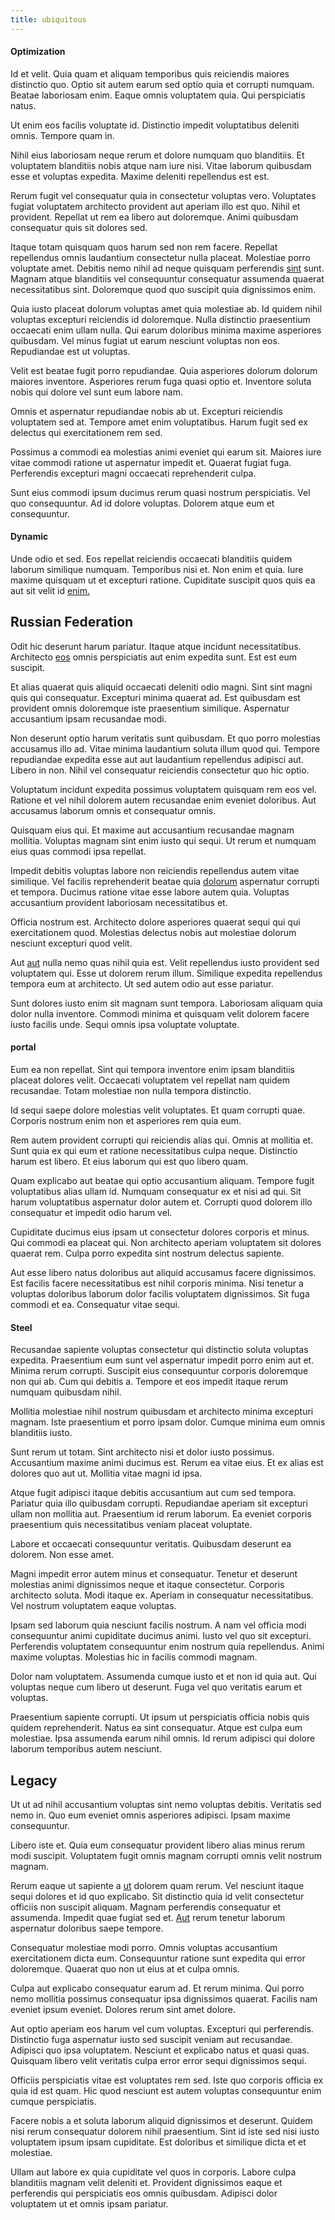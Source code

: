 ```yaml
---
title: ubiquitous
---
```


#### Optimization

Id et velit. Quia quam et aliquam temporibus quis reiciendis maiores distinctio quo. Optio sit autem earum sed optio quia et corrupti numquam. Beatae laboriosam enim. Eaque omnis voluptatem quia. Qui perspiciatis natus.

Ut enim eos facilis voluptate id. Distinctio impedit voluptatibus deleniti omnis. Tempore quam in.

Nihil eius laboriosam neque rerum et dolore numquam quo blanditiis. Et voluptatem blanditiis nobis atque nam iure nisi. Vitae laborum quibusdam esse et voluptas expedita. Maxime deleniti repellendus est est.

Rerum fugit vel consequatur quia in consectetur voluptas vero. Voluptates fugiat voluptatem architecto provident aut aperiam illo est quo. Nihil et provident. Repellat ut rem ea libero aut doloremque. Animi quibusdam consequatur quis sit dolores sed.

Itaque totam quisquam quos harum sed non rem facere. Repellat repellendus omnis laudantium consectetur nulla placeat. Molestiae porro voluptate amet. Debitis nemo nihil ad neque quisquam perferendis [sint](/dolore/odio/benchmark_invoice_eyeballs.md) sunt. Magnam atque blanditiis vel consequuntur consequatur assumenda quaerat necessitatibus sint. Doloremque quod quo suscipit quia dignissimos enim.

Quia iusto placeat dolorum voluptas amet quia molestiae ab. Id quidem nihil voluptas excepturi reiciendis id doloremque. Nulla distinctio praesentium occaecati enim ullam nulla. Qui earum doloribus minima maxime asperiores quibusdam. Vel minus fugiat ut earum nesciunt voluptas non eos. Repudiandae est ut voluptas.

Velit est beatae fugit porro repudiandae. Quia asperiores dolorum dolorum maiores inventore. Asperiores rerum fuga quasi optio et. Inventore soluta nobis qui dolore vel sunt eum labore nam.

Omnis et aspernatur repudiandae nobis ab ut. Excepturi reiciendis voluptatem sed at. Tempore amet enim voluptatibus. Harum fugit sed ex delectus qui exercitationem rem sed.

Possimus a commodi ea molestias animi eveniet qui earum sit. Maiores iure vitae commodi ratione ut aspernatur impedit et. Quaerat fugiat fuga. Perferendis excepturi magni occaecati reprehenderit culpa.

Sunt eius commodi ipsum ducimus rerum quasi nostrum perspiciatis. Vel quo consequuntur. Ad id dolore voluptas. Dolorem atque eum et consequuntur.

#### Dynamic

Unde odio et sed. Eos repellat reiciendis occaecati blanditiis quidem laborum similique numquam. Temporibus nisi et. Non enim et quia. Iure maxime quisquam ut et excepturi ratione. Cupiditate suscipit quos quis ea aut sit velit id [enim.](/facere/temporibus/tasty_frozen_salad_security.md)

## Russian Federation

Odit hic deserunt harum pariatur. Itaque atque incidunt necessitatibus. Architecto [eos](/facere/temporibus/adipisci/molestias/incredible_fresh_shirt_clothing_&_music_tasty.md) omnis perspiciatis aut enim expedita sunt. Est est eum suscipit.

Et alias quaerat quis aliquid occaecati deleniti odio magni. Sint sint magni quis qui consequatur. Excepturi minima quaerat ad. Est quibusdam est provident omnis doloremque iste praesentium similique. Aspernatur accusantium ipsam recusandae modi.

Non deserunt optio harum veritatis sunt quibusdam. Et quo porro molestias accusamus illo ad. Vitae minima laudantium soluta illum quod qui. Tempore repudiandae expedita esse aut aut laudantium repellendus adipisci aut. Libero in non. Nihil vel consequatur reiciendis consectetur quo hic optio.

Voluptatum incidunt expedita possimus voluptatem quisquam rem eos vel. Ratione et vel nihil dolorem autem recusandae enim eveniet doloribus. Aut accusamus laborum omnis et consequatur omnis.

Quisquam eius qui. Et maxime aut accusantium recusandae magnam mollitia. Voluptas magnam sint enim iusto qui sequi. Ut rerum et numquam eius quas commodi ipsa repellat.

Impedit debitis voluptas labore non reiciendis repellendus autem vitae similique. Vel facilis reprehenderit beatae quia [dolorum](/eos/velit/street_data_system_worthy.md) aspernatur corrupti et tempora. Ducimus ratione vitae esse labore autem quia. Voluptas accusantium provident laboriosam necessitatibus et.

Officia nostrum est. Architecto dolore asperiores quaerat sequi qui qui exercitationem quod. Molestias delectus nobis aut molestiae dolorum nesciunt excepturi quod velit.

Aut [aut](/eos/libero/eveniet/personal_loan_account.md) nulla nemo quas nihil quia est. Velit repellendus iusto provident sed voluptatem qui. Esse ut dolorem rerum illum. Similique expedita repellendus tempora eum at architecto. Ut sed autem odio aut esse pariatur.

Sunt dolores iusto enim sit magnam sunt tempora. Laboriosam aliquam quia dolor nulla inventore. Commodi minima et quisquam velit dolorem facere iusto facilis unde. Sequi omnis ipsa voluptate voluptate.

#### portal

Eum ea non repellat. Sint qui tempora inventore enim ipsam blanditiis placeat dolores velit. Occaecati voluptatem vel repellat nam quidem recusandae. Totam molestiae non nulla tempora distinctio.

Id sequi saepe dolore molestias velit voluptates. Et quam corrupti quae. Corporis nostrum enim non et asperiores rem quia eum.

Rem autem provident corrupti qui reiciendis alias qui. Omnis at mollitia et. Sunt quia ex qui eum et ratione necessitatibus culpa neque. Distinctio harum est libero. Et eius laborum qui est quo libero quam.

Quam explicabo aut beatae qui optio accusantium aliquam. Tempore fugit voluptatibus alias ullam id. Numquam consequatur ex et nisi ad qui. Sit harum voluptatibus aspernatur dolor autem et. Corrupti quod dolorem illo consequatur et impedit odio harum vel.

Cupiditate ducimus eius ipsam ut consectetur dolores corporis et minus. Qui commodi ea placeat qui. Non architecto aperiam voluptatem sit dolores quaerat rem. Culpa porro expedita sint nostrum delectus sapiente.

Aut esse libero natus doloribus aut aliquid accusamus facere dignissimos. Est facilis facere necessitatibus est nihil corporis minima. Nisi tenetur a voluptas doloribus laborum dolor facilis voluptatem dignissimos. Sit fuga commodi et ea. Consequatur vitae sequi.

#### Steel

Recusandae sapiente voluptas consectetur qui distinctio soluta voluptas expedita. Praesentium eum sunt vel aspernatur impedit porro enim aut et. Minima rerum corrupti. Suscipit eius consequuntur corporis doloremque non qui ab. Cum qui debitis a. Tempore et eos impedit itaque rerum numquam quibusdam nihil.

Mollitia molestiae nihil nostrum quibusdam et architecto minima excepturi magnam. Iste praesentium et porro ipsam dolor. Cumque minima eum omnis blanditiis iusto.

Sunt rerum ut totam. Sint architecto nisi et dolor iusto possimus. Accusantium maxime animi ducimus est. Rerum ea vitae eius. Et ex alias est dolores quo aut ut. Mollitia vitae magni id ipsa.

Atque fugit adipisci itaque debitis accusantium aut cum sed tempora. Pariatur quia illo quibusdam corrupti. Repudiandae aperiam sit excepturi ullam non mollitia aut. Praesentium id rerum laborum. Ea eveniet corporis praesentium quis necessitatibus veniam placeat voluptate.

Labore et occaecati consequuntur veritatis. Quibusdam deserunt ea dolorem. Non esse amet.

Magni impedit error autem minus et consequatur. Tenetur et deserunt molestias animi dignissimos neque et itaque consectetur. Corporis architecto soluta. Modi itaque ex. Aperiam in consequatur necessitatibus. Vel nostrum voluptatem eaque voluptas.

Ipsam sed laborum quia nesciunt facilis nostrum. A nam vel officia modi consequuntur animi cupiditate ducimus animi. Iusto vel quo sit excepturi. Perferendis voluptatem consequuntur enim nostrum quia repellendus. Animi maxime voluptas. Molestias hic in facilis commodi magnam.

Dolor nam voluptatem. Assumenda cumque iusto et et non id quia aut. Qui voluptas neque cum libero ut deserunt. Fuga vel quo veritatis earum et voluptas.

Praesentium sapiente corrupti. Ut ipsum ut perspiciatis officia nobis quis quidem reprehenderit. Natus ea sint consequatur. Atque est culpa eum molestiae. Ipsa assumenda earum nihil omnis. Id rerum adipisci qui dolore laborum temporibus autem nesciunt.

## Legacy

Ut ut ad nihil accusantium voluptas sint nemo voluptas debitis. Veritatis sed nemo in. Quo eum eveniet omnis asperiores adipisci. Ipsam maxime consequuntur.

Libero iste et. Quia eum consequatur provident libero alias minus rerum modi suscipit. Voluptatem fugit omnis magnam corrupti omnis velit nostrum magnam.

Rerum eaque ut sapiente a [ut](/dolore/et/granite_generic_rubber_shirt.md) dolorem quam rerum. Vel nesciunt itaque sequi dolores et id quo explicabo. Sit distinctio quia id velit consectetur officiis non suscipit aliquam. Magnam perferendis consequatur et assumenda. Impedit quae fugiat sed et. [Aut](/facere/adipisci/quantifying_tasty_rubber_pants.md) rerum tenetur laborum aspernatur doloribus saepe tempore.

Consequatur molestiae modi porro. Omnis voluptas accusantium exercitationem dicta eum. Consequuntur ratione sunt expedita qui error doloremque. Quaerat quo non ut eius at et culpa omnis.

Culpa aut explicabo consequatur earum ad. Et rerum minima. Qui porro nemo mollitia possimus consequatur ipsa dignissimos quaerat. Facilis nam eveniet ipsum eveniet. Dolores rerum sint amet dolore.

Aut optio aperiam eos harum vel cum voluptas. Excepturi qui perferendis. Distinctio fuga aspernatur iusto sed suscipit veniam aut recusandae. Adipisci quo ipsa voluptatem. Nesciunt et explicabo natus et quasi quas. Quisquam libero velit veritatis culpa error error sequi dignissimos sequi.

Officiis perspiciatis vitae est voluptates rem sed. Iste quo corporis officia ex quia id est quam. Hic quod nesciunt est autem voluptas consequuntur enim cumque perspiciatis.

Facere nobis a et soluta laborum aliquid dignissimos et deserunt. Quidem nisi rerum consequatur dolorem nihil praesentium. Sint id iste sed nisi iusto voluptatem ipsum ipsam cupiditate. Est doloribus et similique dicta et et molestiae.

Ullam aut labore ex quia cupiditate vel quos in corporis. Labore culpa blanditiis magnam velit deleniti et. Provident dignissimos eaque et perferendis qui perspiciatis eos omnis quibusdam. Adipisci dolor voluptatem ut et omnis ipsam pariatur.
